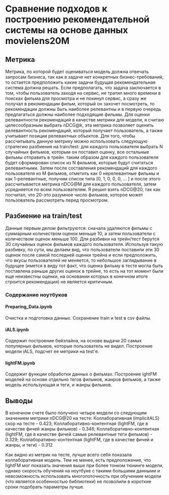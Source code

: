 # Сравнение подходов к построению рекомендательной системы на основе данных movielens20M
## Метрика
Метрика, по которой будет оцениваться модель должна отвечать запросам бизнеса, так как в задаче нет конкретных бизнес-требований, то остается предположить какие задачи будущая рекомендательная система должна решать. Если предполагать, что задача заключается в том, чтобы пользователь заходя на сервис, не тратил много времени в поисках фильма для просмотра и не покинул сервис, а сразу же получал в рекомендации фильм, который он захочет посмотреть, то рекомендации должны быть наиболее релевантны и в первую очередь предлагаться должны наиболее подходящие фильмы. Для оценки релевантности рекомендаций в качестве метрики для модели, я считаю целесообразным выбрать nDCG@k, эта метрика позволяет оценить релевантность рекомендаций, который получает пользователь, а также учитывает позиции релевантных объектов. Для того, чтобы рассчитывать данную метрику можно использовать следующую стратегию разбиения на train/test: для каждого пользователя выбрать N случайных фильмов, которым он поставил оценку, все остальные фильмы отправить в трейн. таким образом для каждого пользователя будет сформирован список из N фильмов, которые будут считаться релевантными. Затем после составления рекомендаций для каждого пользователя из M фильмов, отметить как 0 нерелевантные фильмы и как 1-релевантные, получим список типа [0, 1, 0, 0, 0, ... ] и после этого рассчитывается метрика nDCG@M для каждого пользователя, затем усредняется по всем пользователям. Я решил взять nDCG@20, так как посчитал, что 20-это разумное число фильмов, которое может пользователь рассмотреть перед просмотром.

## Разбиение на train/test
Данные первым делом фильтруются: сначала удаляются фильмы с суммарным количеством оценок меньше 10, а затем пользователи с количеством оценок меньше 100.
Для разбивки на трейн/тест берутся 30 случайных оценок фильмов каждого пользователя. Используя такую разбивку, по сути, мы делаем вид, что пользователи поставили эти 30 оценок после самой последней оценки трейна и если предположить, что вкусы пользователей не меняется, то небольшое заглядывание в будущее (имется в виду тот факт, что оценка фильму в тесте могла быть поставлена раньше других оценок в трейне, то есть на тот момент были еще неизвестны оценки, на основании которых в конечном итоге строится рекомендация) не является критичным.

### Содержание ноутбуков

#### Preparing_Data.ipynb
Очистка и подготовка данных. Сохранение train и test в csv файлы.

#### iALS.ipynb
Cодержит построение бейзлайна, на основе выдачи 20 самых популярных фильмов, которые пользователь не видел.
Построение модели iALS, подсчет ее метрики на test'е.

#### lightFM.ipynb 
Содержит функции обработки данных о фильмах. Построение ightFM моделей на основе отдельно тегов фильмов, жанров фильмов, а также модель использующая и теги, и жанры фильмов.

## Выводы
В конечном счете было получено четыре модели со следующим значением метрики nDCG@20 на тесте:
Коллаборативная (implicitALS) скор на тесте - 0.423;
Коллаборативно-контентная (lightFM, где в качестве фичей жанры фильмов) - 0.346;
Коллаборативно-контентная (lightFM, где в качестве фичей самые релевантные теги фильмов) - 0.329;
Коллаборативно-контентная (lightFM, где в качестве фичей и жанры, и теги) - 0.312

Как видно из метрик на тесте, лучше всего себя показала коллаборативная модель. Тем не менее, есть предположение, что lightFM мог показать значения выше при более тонком тюнинге модели, однако скорость обучения на ноутбуке с такими большими данными и невозможность использовать многопоточность при обучениие модели (что является особенностью библиотеки) не позволили в короткие сроки подобрать параметры лучше.

